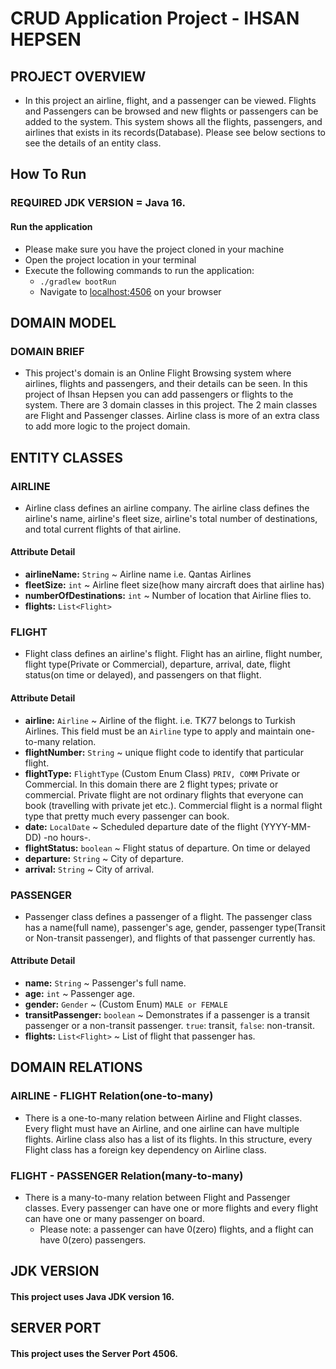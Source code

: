 # CRUD Application Project - IHSAN HEPSEN

## PROJECT OVERVIEW

- In this project an airline, flight, and a passenger can be viewed. Flights and Passengers can be browsed and new
  flights or passengers can be added to the system. This system shows all the flights, passengers, and airlines that
  exists in its records(Database). Please see below sections to see the details of an entity class.


## How To Run

### **REQUIRED** JDK VERSION = **Java 16**.
#### Run the application
* Please make sure you have the project cloned in your machine
* Open the project location in your terminal
* Execute the following commands to run the application:
  * `./gradlew bootRun`
  * Navigate to [localhost:4506](http://localhost:4506) on your browser

## DOMAIN MODEL

### DOMAIN BRIEF

- This project's domain is an Online Flight Browsing system where airlines, flights and passengers, and their details
  can be seen. In this project of Ihsan Hepsen you can add passengers or flights to the system. There are 3 domain
  classes in this project. The 2 main classes are Flight and Passenger classes. Airline class is more of an extra class
  to add more logic to the project domain.

## ENTITY CLASSES

### AIRLINE

- Airline class defines an airline company. The airline class defines the airline's name, airline's fleet size,
  airline's total number of destinations, and total current flights of that airline.

#### Attribute Detail

- **airlineName:** `String` ~ Airline name i.e. Qantas Airlines
- **fleetSize:** `int` ~  Airline fleet size(how many aircraft does that airline has)
- **numberOfDestinations:** `int` ~ Number of location that Airline flies to.
- **flights:** `List<Flight>`

### FLIGHT

- Flight class defines an airline's flight. Flight has an airline, flight number, flight type(Private or Commercial),
  departure, arrival, date, flight status(on time or delayed), and passengers on that flight.

#### Attribute Detail

- **airline:** `Airline` ~ Airline of the flight. i.e. TK77 belongs to Turkish Airlines. This field must be an `Airline`
  type to apply and maintain one-to-many relation.
- **flightNumber:** `String` ~ unique flight code to identify that particular flight.
- **flightType:** `FlightType` (Custom Enum Class) `PRIV, COMM` Private or Commercial. In this domain there are 2 flight
  types; private or commercial. Private flight are not ordinary flights that everyone can book (travelling with private
  jet etc.). Commercial flight is a normal flight type that pretty much every passenger can book.
- **date:** `LocalDate` ~ Scheduled departure date of the flight (YYYY-MM-DD) -no hours-.
- **flightStatus:** `boolean` ~ Flight status of departure. On time or delayed
- **departure:** `String` ~ City of departure.
- **arrival:** `String` ~ City of arrival.

### PASSENGER

- Passenger class defines a passenger of a flight. The passenger class has a name(full name), passenger's age, gender,
  passenger type(Transit or Non-transit passenger), and flights of that passenger currently has.

#### Attribute Detail

- **name:** `String` ~ Passenger's full name.
- **age:** `int` ~ Passenger age.
- **gender:** `Gender` ~ (Custom Enum) `MALE or FEMALE`
- **transitPassenger:** `boolean` ~ Demonstrates if a passenger is a transit passenger or a non-transit
  passenger. `true`: transit, `false`: non-transit.
- **flights:** `List<Flight>` ~ List of flight that passenger has.

## DOMAIN RELATIONS

### AIRLINE - FLIGHT Relation(one-to-many)

- There is a one-to-many relation between Airline and Flight classes. Every flight must have an Airline, and one airline
  can have multiple flights. Airline class also has a list of its flights. In this structure, every Flight class has a
  foreign key dependency on Airline class.

### FLIGHT - PASSENGER Relation(many-to-many)

- There is a many-to-many relation between Flight and Passenger classes. Every passenger can have one or more flights
  and every flight can have one or many passenger on board.
    - Please note: a passenger can have 0(zero) flights, and a flight can have 0(zero) passengers.

## JDK VERSION

#### This project uses Java JDK version 16.

## SERVER PORT

#### This project uses the Server Port 4506.